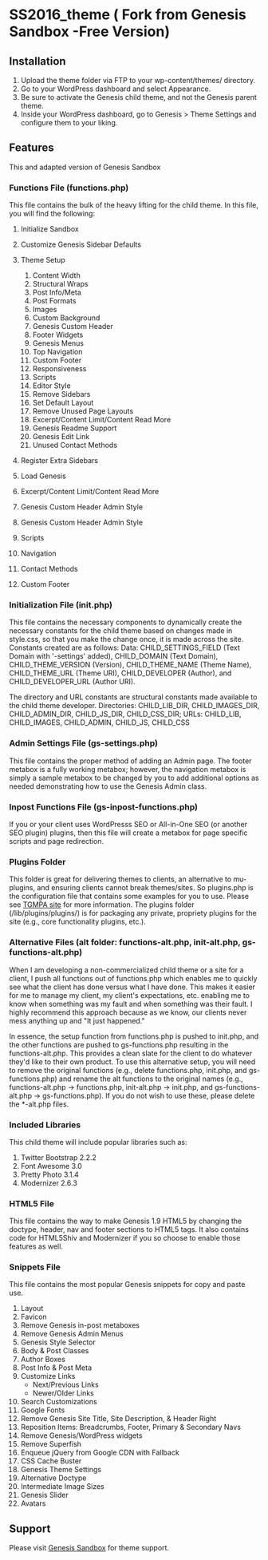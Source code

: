 # SS2016_theme ( Fork from Genesis Sandbox -Free Version)

## Installation
1. Upload the theme folder via FTP to your wp-content/themes/ directory.
2. Go to your WordPress dashboard and select Appearance.
3. Be sure to activate the Genesis child theme, and not the Genesis parent theme.
4. Inside your WordPress dashboard, go to Genesis > Theme Settings and configure them to your liking.

## Features
This and adapted version of Genesis Sandbox

### Functions File (functions.php)
This file contains the bulk of the heavy lifting for the child theme. In this file, you will find the following:

1. Initialize Sandbox
2. Customize Genesis Sidebar Defaults
3. Theme Setup
   1. Content Width
   2. Structural Wraps
   3. Post Info/Meta
   4. Post Formats
   5. Images
   6. Custom Background
   7. Genesis Custom Header
   8. Footer Widgets
   9. Genesis Menus
   10. Top Navigation
   11. Custom Footer
   12. Responsiveness
   13. Scripts
   14. Editor Style
   15. Remove Sidebars
   16. Set Default Layout
   17. Remove Unused Page Layouts
   18. Excerpt/Content Limit/Content Read More
   19. Genesis Readme Support
   20. Genesis Edit Link
   21. Unused Contact Methods

4. Register Extra Sidebars
5. Load Genesis
6. Excerpt/Content Limit/Content Read More
7. Genesis Custom Header Admin Style
8. Genesis Custom Header Admin Style
9. Scripts
10. Navigation
11. Contact Methods
12. Custom Footer

### Initialization File (init.php)
This file contains the necessary components to dynamically create the necessary constants for the child theme based on changes made in style.css, so that you make the change once, it is made across the site. Constants created are as follows: Data: CHILD_SETTINGS_FIELD (Text Domain with '-settings' added), CHILD_DOMAIN (Text Domain), CHILD_THEME_VERSION (Version), CHILD_THEME_NAME (Theme Name), CHILD_THEME_URL (Theme URI), CHILD_DEVELOPER (Author), and CHILD_DEVELOPER_URL (Author URI).

The directory and URL constants are structural constants made available to the child theme developer. Directories: CHILD_LIB_DIR, CHILD_IMAGES_DIR, CHILD_ADMIN_DIR, CHILD_JS_DIR, CHILD_CSS_DIR; URLs: CHILD_LIB, CHILD_IMAGES, CHILD_ADMIN, CHILD_JS, CHILD_CSS

### Admin Settings File (gs-settings.php)
This file contains the proper method of adding an Admin page. The footer metabox is a fully working metabox; however, the navigation metabox is simply a sample metabox to be changed by you to add additional options as needed demonstrating how to use the Genesis Admin class.

### Inpost Functions File (gs-inpost-functions.php)
If you or your client uses WordPresss SEO or All-in-One SEO (or another SEO plugin) plugins, then this file will create a metabox for page specific scripts and page redirection.

### Plugins Folder
This folder is great for delivering themes to clients, an alternative to mu-plugins, and ensuring clients cannot break themes/sites. So plugins.php is the configuration file that contains some examples for you to use. Please see [TGMPA site](http://tgmpluginactivation.com/) for more information. The plugins folder (/lib/plugins/plugins/) is for packaging any private, propriety plugins for the site (e.g., core functionality plugins, etc.).

### Alternative Files (alt folder: functions-alt.php, init-alt.php, gs-functions-alt.php)
When I am developing a non-commercialized child theme or a site for a client, I push all functions out of functions.php which enables me to quickly see what the client has done versus what I have done. This makes it easier for me to manage my client, my client's expectations, etc. enabling me to know when something was my fault and when something was their fault. I highly recommend this approach because as we know, our clients never mess anything up and "It just happened."

In essence, the setup function from functions.php is pushed to init.php, and the other functions are pushed to gs-functions.php resulting in the functions-alt.php. This provides a clean slate for the client to do whatever they'd like to their own product. To use this alternative setup, you will need to remove the original functions (e.g., delete functions.php, init.php, and gs-functions.php) and rename the alt functions to the original names (e.g., functions-alt.php -> functions.php, init-alt.php -> init.php, and gs-functions-alt.php -> gs-functions.php). If you do not wish to use these, please delete the *-alt.php files.

### Included Libraries
This child theme will include popular libraries such as:
1. Twitter Bootstrap 2.2.2
2. Font Awesome 3.0
3. Pretty Photo 3.1.4
4. Modernizer 2.6.3

### HTML5 File
This file contains the way to make Genesis 1.9 HTML5 by changing the doctype, header, nav and footer sections to HTML5 tags. It also contains code for HTML5Shiv and Modernizer if you so choose to enable those features as well.

### Snippets File
This file contains the most popular Genesis snippets for copy and paste use. 

1. Layout
2. Favicon
3. Remove Genesis in-post metaboxes
4. Remove Genesis Admin Menus
5. Genesis Style Selector
6. Body & Post Classes
7. Author Boxes
8. Post Info & Post Meta
9. Customize Links
   * Next/Previous Links
   * Newer/Older Links
10. Search Customizations
11. Google Fonts
12. Remove Genesis Site Title, Site Description, & Header Right
13. Reposition Items: Breadcrumbs, Footer, Primary & Secondary Navs
14. Remove Genesis/WordPress widgets
15. Remove Superfish
16. Enqueue jQuery from Google CDN with Fallback
17. CSS Cache Buster
18. Genesis Theme Settings
19. Alternative Doctype
20. Intermediate Image Sizes
21. Genesis Slider
22. Avatars

## Support
Please visit [Genesis Sandbox](http://genesissandbox.com/support) for theme support.
